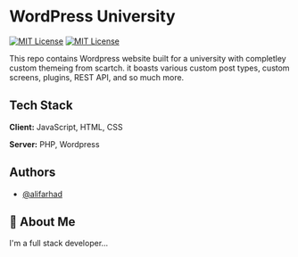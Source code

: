 
# WordPress University

[![MIT License](https://img.shields.io/badge/License-MIT-green.svg)](https://choosealicense.com/licenses/mit/)
[![MIT License](https://img.shields.io/badge/Wordpress-21759B?style=for-the-badge&logo=wordpress&logoColor=white)](https://wordpress.com/)

This repo contains Wordpress website built for a university with completley custom themeing from scartch. it boasts various custom post types, custom screens, plugins, REST API, and so much more. 

## Tech Stack

**Client:** JavaScript, HTML, CSS

**Server:** PHP, Wordpress


## Authors

- [@alifarhad](https://www.github.com/ali-farhad)


## 🚀 About Me
I'm a full stack developer...

